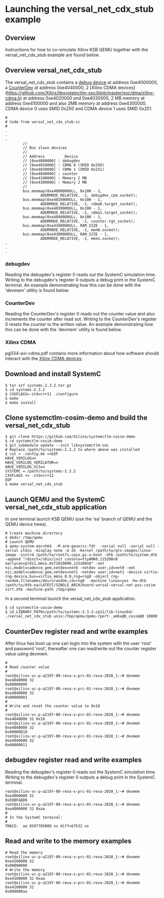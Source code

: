 # Launching the versal_net_cdx_stub example

## Overview

Instructions for how to co-simulate Xilinx KSB QEMU together with the
versal_net_cdx_stub example are found below.

## Overview versal_net_cdx_stub

The versal_net_cdx_stub contains a [debug device](debugdev.h) at address
0xe4000000, a [CounterDev](versal_net_cdx_stub.cc#L51) at address 0xe4040000,
2 [Xilinx CDMA devices]
(https://github.com/Xilinx/libsystemctlm-soc/blob/master/soc/dma/xilinx-cdma.h)
at address 0xe4020000 and 0xe4030000, 2 MB memory at address 0xe4100000 and
also 2MB memory at address 0xe4300000. CDMA device 0 uses SMID 0x250 and CDMA
device 1 uses SMID 0x251.


```
#
# Code from versal_net_cdx_stub.cc
#
.
.
.
		//
		// Bus slave devices
		//
		// Address         Device
		// [0xe4000000] : debugdev
		// [0xe4020000] : CDMA 0 (SMID 0x250)
		// [0xe4030000] : CDMA 1 (SMID 0x251)
		// [0xe4040000] : counter
		// [0xe4100000] : Memory 2 MB
		// [0xe4300000] : Memory 2 MB
		//
		bus.memmap(0xe4000000ULL, 0x100 - 1,
				ADDRMODE_RELATIVE, -1, debugdev_cpm.socket);
		bus.memmap(0xe4020000ULL, 0x100 - 1,
				ADDRMODE_RELATIVE, -1, cdma0.target_socket);
		bus.memmap(0xe4030000ULL, 0x100 - 1,
				ADDRMODE_RELATIVE, -1, cdma1.target_socket);
		bus.memmap(0xe4040000ULL, 0x100 - 1,
				ADDRMODE_RELATIVE, -1, counter.tgt_socket);
		bus.memmap(0xe4100000ULL, RAM_SIZE - 1,
				ADDRMODE_RELATIVE, -1, mem0.socket);
		bus.memmap(0xe4300000ULL, RAM_SIZE - 1,
				ADDRMODE_RELATIVE, -1, mem1.socket);
.
.
.
```
### debugdev

Reading the debugdev's register 0 reads out the SystemC simulation time.
Writing to the debugdev's register 0 outputs a debug print in the SystemC
terminal. An example demonstrating how this can be done with the 'devmem'
utility is found below.

### CounterDev

Reading the CounterDev's register 0 reads out the counter value and also
increments the counter after read out. Writing to the CounterDev's register 0
resets the counter to the written value. An example demonstrating how this can
be done with the 'devmem' utility is found below.

### Xilinx CDMA

pg034-axi-cdma.pdf contains more information about how software should interact
with the [Xilinx CDMA devices](https://github.com/Xilinx/libsystemctlm-soc/blob/master/soc/dma/xilinx-cdma.h).

## Download and install SystemC

```
$ tar xzf systemc-2.3.2.tar.gz
$ cd systemc-2.3.2
$ CXXFLAGS=-std=c++11 ./configure
$ make
$ make install
```

## Clone systemctlm-cosim-demo and build the versal_net_cdx_stub

```
$ git clone https://github.com/Xilinx/systemctlm-cosim-demo
$ cd systemctlm-cosim-demo
$ git submodule update --init libsystemctlm-soc
# Replace /path/to/systemc-2.3.2 to where above was installed
$ cat > .config.mk <<EOF
HAVE_VERILOG=n
HAVE_VERILOG_VERILATOR=n
HAVE_VERILOG_VCS=n
SYSTEMC = /path/to/systemc-2.3.2
CXXFLAGS += -std=c++11
EOF
$ make versal_net_cdx_stub
```

## Launch QEMU and the SystemC versal_net_cdx_stub application

In one terminal launch KSB QEMU (use the 'ea' branch of QEMU and the QEMU
device trees).

```
# Create machine directory
$ mkdir /tmp/qemu
# Launch QEMU
$ qemu-system-aarch64  -M arm-generic-fdt  -serial null -serial null -serial stdio -display none -m 2G -kernel /path/to/qtx-images/linux-image -initrd /path/to/rootfs.cpio.gz.u-boot -dtb /path/to/system.dtb -append "rdinit=/sbin/init console=ttyAMA0,115200n8 earlycon=pl011,mmio,0xf1920000,115200n8" -net nic,model=cadence_gem,netdev=net0 -netdev user,id=net0 -net nic,model=cadence_gem,netdev=net1 -netdev user,id=net1 -device virtio-rng-device,bus=virtio_mmio_0.0,rng=rng0 -object rng-random,filename=/dev/urandom,id=rng0  -machine linux=yes -hw-dtb /path/to/dtb-ea/LATEST/SINGLE_ARCH/board-versal-versal-net-psx-cosim-virt.dtb -machine-path /tmp/qemu

```

In a second terminal launch the versal_net_cdx_stub application.

```
$ cd systemctlm-cosim-demo
$ LD_LIBRARY_PATH=/path/to/systemc-2.3.2-cp11/lib-linux64/ ./versal_net_cdx_stub unix:/tmp/qemu/qemu-rport-_amba@0_cosim@0 10000

```

## CounterDev register read and write examples

After linux has boot up one can login into the system with the user 'root' and
password 'root', thereafter one can read/write out the counter register value
using devmem.

```
#
# Read counter value
#
root@xilinx-vc-p-a2197-00-reva-x-prc-01-reva-2020_1:~# devmem 0xe4040000 32
0x00000000
root@xilinx-vc-p-a2197-00-reva-x-prc-01-reva-2020_1:~# devmem 0xe4040000 32
0x00000001
#
# Write and reset the counter value to 0x10
#
root@xilinx-vc-p-a2197-00-reva-x-prc-01-reva-2020_1:~# devmem 0xe4040000 32 0x10
root@xilinx-vc-p-a2197-00-reva-x-prc-01-reva-2020_1:~# devmem 0xe4040000 32
0x00000010
root@xilinx-vc-p-a2197-00-reva-x-prc-01-reva-2020_1:~# devmem 0xe4040000 32
0x00000011
```

## debugdev register read and write examples

Reading the debugdev's register 0 reads out the SystemC simulation time.
Writing to the debugdev's register 0 outputs a debug print in the SystemC
terminal.

```
root@xilinx-vc-p-a2197-00-reva-x-prc-01-reva-2020_1:~# devmem 0xe4000000 32
0xE8BFA8D8
root@xilinx-vc-p-a2197-00-reva-x-prc-01-reva-2020_1:~# devmem 0xe4000000 32 0xaa
#
# In the SystemC terminal:
#
TRACE:  aa 8597785008 ns diff=67531 us
```

## Read and write to the memory examples

```
# Read the memory
root@xilinx-vc-p-a2197-00-reva-x-prc-01-reva-2020_1:~# devmem 0xe4100000 32
0x00000000
# Write the memory
root@xilinx-vc-p-a2197-00-reva-x-prc-01-reva-2020_1:~# devmem 0xe4100000 32 0xaa
root@xilinx-vc-p-a2197-00-reva-x-prc-01-reva-2020_1:~# devmem 0xe4100000 32
0x000000aa
```
